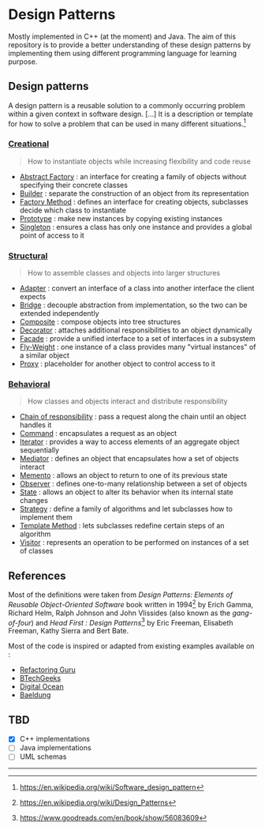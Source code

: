 # Design Patterns

Mostly implemented in C++ (at the moment) and Java. The aim of this repository is to provide a better understanding of these design patterns by implementing them using different programming language for learning purpose.

## Design patterns

A design pattern is a reusable solution to a commonly occurring problem within a given context in software design. [...] It is a description or template for how to solve a problem that can be used in many different situations.[^1] 

### [Creational](Creational)

> How to instantiate objects while increasing flexibility and code reuse

- [Abstract Factory](Creational/Abstract-Factory) : an interface for creating a family of objects without specifying their concrete classes
- [Builder](Creational/Builder) : separate the construction of an object from its representation 
- [Factory Method](Creational/Factory-Method) : defines an interface for creating objects, subclasses decide which class to instantiate
- [Prototype](Creational/Prototype) : make new instances by copying existing instances
- [Singleton](Creational/Singleton) : ensures a class has only one instance and provides a global point of access to it

### [Structural](Structural)

> How to assemble classes and objects into larger structures

- [Adapter](Structural/Adapter) : convert an interface of a class into another interface the client expects
- [Bridge](Structural/Bridge) : decouple abstraction from implementation, so the two can be extended independently
- [Composite](Structural/Composite) : compose objects into tree structures
- [Decorator](Structural/Decorator) : attaches additional responsibilities to an object dynamically 
- [Facade](Structural/Facade) : provide a unified interface to a set of interfaces in a subsystem
- [Fly-Weight](Structural/Fly-Weight) : one instance of a class provides many "virtual instances" of a similar object
- [Proxy](Structural/Proxy) : placeholder for another object to control access to it

### [Behavioral](Behavioral)

> How classes and objects interact and distribute responsibility

- [Chain of responsibility](Behavioral/Chain-of-Responsibility) : pass a request along the chain until an object handles it
- [Command](Behavioral/Command) : encapsulates a request as an object
- [Iterator](Behavioral/Iterator) : provides a way to access elements of an aggregate object sequentially
- [Mediator](Behavioral/Mediator) : defines an object that encapsulates how a set of objects interact
- [Memento](Behavioral/Memento) : allows an object to return to one of its previous state
- [Observer](Behavioral/Observer) : defines one-to-many relationship between a set of objects
- [State](Behavioral/State) : allows an object to alter its behavior when its internal state changes
- [Strategy](Behavioral/Strategy) : define a family of algorithms and let subclasses how to implement them
- [Template Method](Behavioral/Template-Method) : lets subclasses redefine certain steps of an algorithm 
- [Visitor](Behavioral/Visitor) : represents an operation to be performed on instances of a set of classes

## References

Most of the definitions were taken from *Design Patterns: Elements of Reusable Object-Oriented Software* book written in 1994[^2] by Erich Gamma, Richard Helm, Ralph Johnson and John Vlissides (also known as the *gang-of-four*) and *Head First : Design Patterns*[^3] by Eric Freeman, Elisabeth Freeman, Kathy Sierra and Bert Bate.

Most of the code is inspired or adapted from existing examples available on :

- [Refactoring Guru](https://refactoring.guru)
- [BTechGeeks](https://btechgeeks.com/)
- [Digital Ocean](https://www.digitalocean.com) 
- [Baeldung](https://www.baeldung.com/)

## TBD

- [x] C++ implementations
- [ ] Java implementations
- [ ] UML schemas

---

[^1]: https://en.wikipedia.org/wiki/Software_design_pattern
[^2]: https://en.wikipedia.org/wiki/Design_Patterns
[^3]: https://www.goodreads.com/en/book/show/56083609







